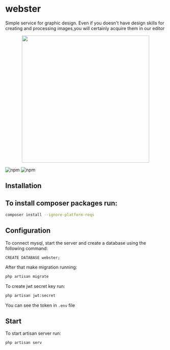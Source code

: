 # webster

Simple service for graphic design. Even if you doesn't have design skills for creating and processing images,you will certainly acquire them in our editor

<p align="center"><a href="https://laravel.com" target="_blank"><img src="https://raw.githubusercontent.com/laravel/art/master/logo-lockup/5%20SVG/2%20CMYK/1%20Full%20Color/laravel-logolockup-cmyk-red.svg" width="400"></a></p>

![npm](https://img.shields.io/badge/php-^7.3|^8.0-blue)
![npm](https://img.shields.io/badge/laravel-^8.75-red)

## Installation

To install composer packages run:
-
  ```sh
  composer install --ignore-platform-reqs
   ```
## Configuration


To connect mysql, start the server and create a database using the following command:

  ```mysql
  CREATE DATABASE webster;
  ```   

After that make migration running:
  ```sh
php artisan migrate
   ```



To create jwt secret key run:
```sh
php artisan jwt:secret
 ```
 You can see the token in `.env` file


## Start

To start artisan server run:
```sh
php artisan serv
 ```

 
